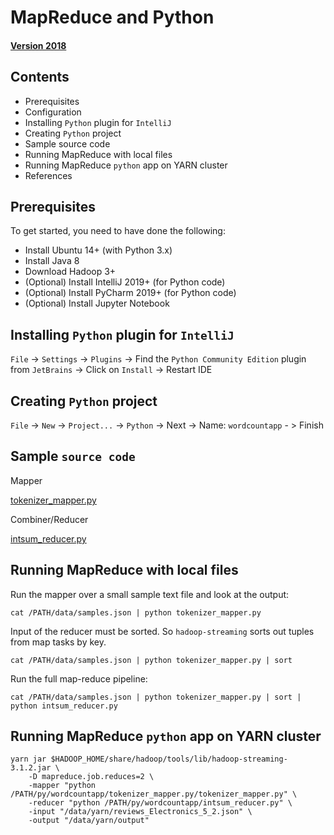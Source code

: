 # MapReduce and Python


#### [Version 2018](https://github.com/BigDataProcSystems/Hadoop/blob/2018/mapreduce_basics.ipynb)

## Contents

- Prerequisites
- Configuration
- Installing `Python` plugin for `IntelliJ`
- Creating `Python` project
- Sample source code
- Running MapReduce with local files
- Running MapReduce `python` app on YARN cluster
- References

## Prerequisites

To get started, you need to have done the following:

- Install Ubuntu 14+ (with Python 3.x)
- Install Java 8
- Download Hadoop 3+
- (Optional) Install IntelliJ 2019+ (for Python code)
- (Optional) Install PyCharm 2019+ (for Python code)
- (Optional) Install Jupyter Notebook

## Installing `Python` plugin for `IntelliJ`

`File` -> `Settings` -> `Plugins` -> Find the `Python Community Edition` plugin from `JetBrains` -> Click on `Install` -> Restart IDE

## Creating `Python` project

`File` -> `New` -> `Project...` -> `Python` -> Next ->  Name: `wordcountapp` - > Finish

## Sample `source code`

Mapper

[tokenizer_mapper.py](./py/wordcountapp/tokenizer_mapper.py)

Combiner/Reducer

[intsum_reducer.py](./py/wordcountapp/intsum_reducer.py)

## Running MapReduce with local files

Run the mapper over a small sample text file and look at the output:

`cat /PATH/data/samples.json | python tokenizer_mapper.py`

Input of the reducer must be sorted. So `hadoop-streaming` sorts out tuples from map tasks by key.

`cat /PATH/data/samples.json | python tokenizer_mapper.py | sort`

Run the full map-reduce pipeline:

`cat /PATH/data/samples.json | python tokenizer_mapper.py | sort | python intsum_reducer.py`

## Running MapReduce `python` app on YARN cluster

```
yarn jar $HADOOP_HOME/share/hadoop/tools/lib/hadoop-streaming-3.1.2.jar \
    -D mapreduce.job.reduces=2 \
    -mapper "python /PATH/py/wordcountapp/tokenizer_mapper.py/tokenizer_mapper.py" \
    -reducer "python /PATH/py/wordcountapp/intsum_reducer.py" \
    -input "/data/yarn/reviews_Electronics_5_2.json" \
    -output "/data/yarn/output"
```

